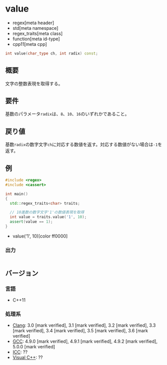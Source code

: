 # value
* regex[meta header]
* std[meta namespace]
* regex_traits[meta class]
* function[meta id-type]
* cpp11[meta cpp]

```cpp
int value(char_type ch, int radix) const;
```


## 概要
文字の整数表現を取得する。


## 要件
基数のパラメータ`radix`は、`8`、`10`、`16`のいずれかであること。


## 戻り値
基数`radix`の数字文字`ch`に対応する数値を返す。対応する数値がない場合は`-1`を返す。


## 例
```cpp example
#include <regex>
#include <cassert>

int main()
{
  std::regex_traits<char> traits;

  // 10進数の数字文字'1'の数値表現を取得
  int value = traits.value('1', 10);
  assert(value == 1);
}
```
* value('1', 10)[color ff0000]

### 出力
```
```


## バージョン
### 言語
- C++11

### 処理系
- [Clang](/implementation.md#clang): 3.0 [mark verified], 3.1 [mark verified], 3.2 [mark verified], 3.3 [mark verified], 3.4 [mark verified], 3.5 [mark verified], 3.6 [mark verified]
- [GCC](/implementation.md#gcc): 4.9.0 [mark verified], 4.9.1 [mark verified], 4.9.2 [mark verified], 5.0.0 [mark verified]
- [ICC](/implementation.md#icc): ??
- [Visual C++](/implementation.md#visual_cpp): ??


